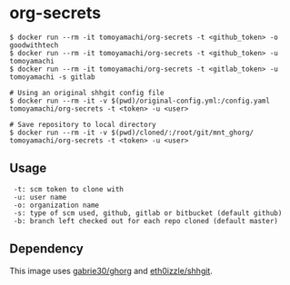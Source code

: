 # org-secrets

```
$ docker run --rm -it tomoyamachi/org-secrets -t <github_token> -o goodwithtech
$ docker run --rm -it tomoyamachi/org-secrets -t <github_token> -u tomoyamachi
$ docker run --rm -it tomoyamachi/org-secrets -t <gitlab_token> -u tomoyamachi -s gitlab

# Using an original shhgit config file
$ docker run --rm -it -v $(pwd)/original-config.yml:/config.yaml tomoyamachi/org-secrets -t <token> -u <user>

# Save repository to local directory
$ docker run --rm -it -v $(pwd)/cloned/:/root/git/mnt_ghorg/ tomoyamachi/org-secrets -t <token> -u <user>
```

## Usage

```
 -t: scm token to clone with
 -u: user name
 -o: organization name
 -s: type of scm used, github, gitlab or bitbucket (default github)
 -b: branch left checked out for each repo cloned (default master)
```

## Dependency
This image uses [gabrie30/ghorg](https://github.com/gabrie30/ghorg) and [eth0izzle/shhgit](https://github.com/eth0izzle/shhgit).  
